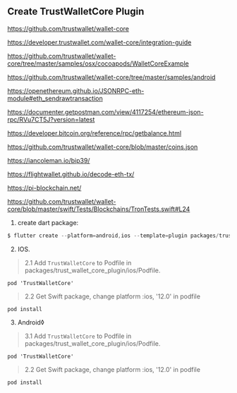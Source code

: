 ## Create TrustWalletCore Plugin
https://github.com/trustwallet/wallet-core

https://developer.trustwallet.com/wallet-core/integration-guide

https://github.com/trustwallet/wallet-core/tree/master/samples/osx/cocoapods/WalletCoreExample

https://github.com/trustwallet/wallet-core/tree/master/samples/android

https://openethereum.github.io/JSONRPC-eth-module#eth_sendrawtransaction

https://documenter.getpostman.com/view/4117254/ethereum-json-rpc/RVu7CT5J?version=latest

https://developer.bitcoin.org/reference/rpc/getbalance.html

https://github.com/trustwallet/wallet-core/blob/master/coins.json

https://iancoleman.io/bip39/

https://flightwallet.github.io/decode-eth-tx/

https://pi-blockchain.net/

https://github.com/trustwallet/wallet-core/blob/master/swift/Tests/Blockchains/TronTests.swift#L24

1. create dart package:
```dart
$ flutter create --platform=android,ios --template=plugin packages/trust_wallet_core_plugin
```

2. IOS.
>2.1 Add `TrustWalletCore` to Podfile in packages/trust_wallet_core_plugin/ios/Podfile. 
```
pod 'TrustWalletCore'
```
>2.2 Get Swift package, change platform :ios, '12.0' in podfile
```
pod install
```
3. Android◊
>3.1 Add `TrustWalletCore` to Podfile in packages/trust_wallet_core_plugin/ios/Podfile. 
```
pod 'TrustWalletCore'
```
>2.2 Get Swift package, change platform :ios, '12.0' in podfile
```
pod install
```